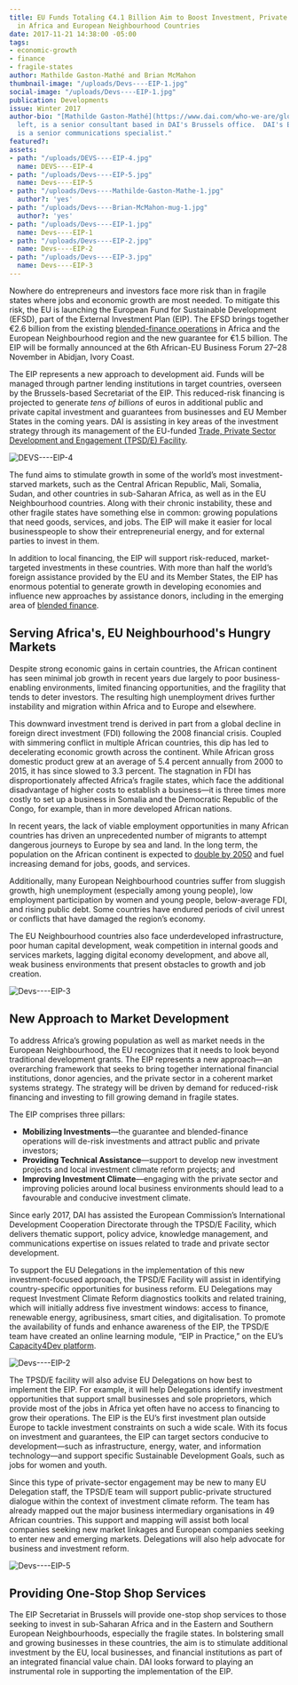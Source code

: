 ```yaml
---
title: EU Funds Totaling €4.1 Billion Aim to Boost Investment, Private Sector Engagement
  in Africa and European Neighbourhood Countries
date: 2017-11-21 14:38:00 -05:00
tags:
- economic-growth
- finance
- fragile-states
author: Mathilde Gaston-Mathé and Brian McMahon
thumbnail-image: "/uploads/Devs----EIP-1.jpg"
social-image: "/uploads/Devs----EIP-1.jpg"
publication: Developments
issue: Winter 2017
author-bio: "[Mathilde Gaston-Mathé](https://www.dai.com/who-we-are/global-reach/brussels/contacts/management),
  left, is a senior consultant based in DAI's Brussels office.  DAI's Brian McMahon
  is a senior communications specialist."
featured?: 
assets:
- path: "/uploads/DEVS----EIP-4.jpg"
  name: DEVS----EIP-4
- path: "/uploads/Devs----EIP-5.jpg"
  name: Devs----EIP-5
- path: "/uploads/Devs----Mathilde-Gaston-Mathe-1.jpg"
  author?: 'yes'
- path: "/uploads/Devs----Brian-McMahon-mug-1.jpg"
  author?: 'yes'
- path: "/uploads/Devs----EIP-1.jpg"
  name: Devs----EIP-1
- path: "/uploads/Devs----EIP-2.jpg"
  name: Devs----EIP-2
- path: "/uploads/Devs----EIP-3.jpg"
  name: Devs----EIP-3
---
```


Nowhere do entrepreneurs and investors face more risk than in fragile states where jobs and economic growth are most needed. To mitigate this risk, the EU is launching the European Fund for Sustainable Development (EFSD), part of the External Investment Plan (EIP). The EFSD brings together €2.6 billion from the existing [blended-finance operations](https://ec.europa.eu/europeaid/policies/innovative-financial-instruments-blending/blending-operations_en) in Africa and the European Neighbourhood region and the new guarantee for €1.5 billion. The EIP will be formally announced at the 6th African-EU Business Forum 27–28 November in Abidjan, Ivory Coast. 




The EIP represents a new approach to development aid. Funds will be managed through partner lending institutions in target countries, overseen by the Brussels-based Secretariat of the EIP. This reduced-risk financing is projected to generate *tens of billions* of euros in additional public and private capital investment and guarantees from businesses and EU Member States in the coming years. DAI is assisting in key areas of the investment strategy through its management of the EU-funded [Trade, Private Sector Development and Engagement (TPSD/E) Facility](https://www.dai.com/our-work/projects/worldwide-trade-private-sector-development-and-engagement-and-regional-integration-facility).

![DEVS----EIP-4](/uploads/DEVS----EIP-4.jpg "Port of Mombasa, Kenya.") 

The fund aims to stimulate growth in some of the world’s most investment-starved markets, such as the Central African Republic, Mali, Somalia, Sudan, and other countries in sub-Saharan Africa, as well as in the EU Neighbourhood countries. Along with their chronic instability, these and other fragile states have something else in common: growing populations that need goods, services, and jobs. The EIP will make it easier for local businesspeople to show their entrepreneurial energy, and for external parties to invest in them.

In addition to local financing, the EIP will support risk-reduced, market-targeted investments in these countries. With more than half the world’s foreign assistance provided by the EU and its Member States, the EIP has enormous potential to generate growth in developing economies and influence new approaches by assistance donors, including in the emerging area of [blended finance](http://dai-global-developments.com/articles/using-development-assistance-to-catalyze-sound-investments-in-emerging-and-developing-markets/).

<script id="infogram_0__/wT6B85nAU0m924g72Gmx" title="TSPD EIP Final" src="https://e.infogram.com/js/dist/embed.js?KmO" type="text/javascript"></script>


## Serving Africa's, EU Neighbourhood's Hungry Markets

Despite strong economic gains in certain countries, the African continent has seen minimal job growth in recent years due largely to poor business-enabling environments, limited financing opportunities, and the fragility that tends to deter investors. The resulting high unemployment drives further instability and migration within Africa and to Europe and elsewhere.

This downward investment trend is derived in part from a global decline in foreign direct investment (FDI) following the 2008 financial crisis. Coupled with simmering conflict in multiple African countries, this dip has led to decelerating economic growth across the continent. While African gross domestic product grew at an average of 5.4 percent annually from 2000 to 2015, it has since slowed to 3.3 percent. The stagnation in FDI has disproportionately affected Africa’s fragile states, which face the additional disadvantage of higher costs to establish a business—it is three times more costly to set up a business in Somalia and the Democratic Republic of the Congo, for example, than in more developed African nations.

In recent years, the lack of viable employment opportunities in many African countries has driven an unprecedented number of migrants to attempt dangerous journeys to Europe by sea and land. In the long term, the population on the African continent is expected to [double by 2050](https://www.un.org/development/desa/publications/world-population-prospects-the-2017-revision.html) and fuel increasing demand for jobs, goods, and services.

Additionally, many European Neighbourhood countries suffer from sluggish growth, high unemployment (especially among young people), low employment participation by women and young people, below-average FDI, and rising public debt. Some countries have endured periods of civil unrest or conflicts that have damaged the region’s economy.

The EU Neighbourhood countries also face underdeveloped infrastructure, poor human capital development, weak competition in internal goods and services markets, lagging digital economy development, and above all, weak business environments that present obstacles to growth and job creation.

![Devs----EIP-3](/uploads/Devs----EIP-3.jpg "Young men in Morocco awaiting a ride to their agricultural jobs.") 

## New Approach to Market Development

To address Africa’s growing population as well as market needs in the European Neighbourhood, the EU recognizes that it needs to look beyond traditional development grants. The EIP represents a new approach—an overarching framework that seeks to bring together international financial institutions, donor agencies, and the private sector in a coherent market systems strategy. The strategy will be driven by demand for reduced-risk financing and investing to fill growing demand in fragile states. 

The EIP comprises three pillars:

* **Mobilizing Investments**—the guarantee and blended-finance operations will de-risk investments and attract public and private investors;
* **Providing Technical Assistance**—support to develop new investment projects and local investment climate reform projects; and
* **Improving Investment Climate**—engaging with the private sector and improving policies around local business environments should lead to a favourable and conducive investment climate.

Since early 2017, DAI has assisted the European Commission’s International Development Cooperation Directorate through the TPSD/E Facility, which delivers thematic support, policy advice, knowledge management, and communications expertise on issues related to trade and private sector development.

To support the EU Delegations in the implementation of this new investment-focused approach, the TPSD/E Facility will assist in identifying country-specific opportunities for business reform. EU Delegations may request Investment Climate Reform diagnostics toolkits and related training, which will initially address five investment windows: access to finance, renewable energy, agribusiness, smart cities, and digitalisation. To promote the availability of funds and enhance awareness of the EIP, the TPSD/E team have created an online learning module, “EIP in Practice,” on the EU’s [Capacity4Dev platform](https://europa.eu/capacity4dev/).

![Devs----EIP-2](/uploads/Devs----EIP-2.jpg "mPesa branchless banking started in 2007 in Kenya and Tanzania and has expanded abroad.") 

The TPSD/E facility will also advise EU Delegations on how best to implement the EIP. For example, it will help Delegations identify investment opportunities that support small businesses and sole proprietors, which provide most of the jobs in Africa yet often have no access to financing to grow their operations. The EIP is the EU’s first investment plan outside Europe to tackle investment constraints on such a wide scale. With its focus on investment and guarantees, the EIP can target sectors conducive to development—such as infrastructure, energy, water, and information technology—and support specific Sustainable Development Goals, such as jobs for women and youth.

Since this type of private-sector engagement may be new to many EU Delegation staff, the TPSD/E team will support public-private structured dialogue within the context of investment climate reform. The team has already mapped out the major business intermediary organisations in 49 African countries. This support and mapping will assist both local companies seeking new market linkages and European companies seeking to enter new and emerging markets. Delegations will also help advocate for business and investment reform.

![Devs----EIP-5](/uploads/Devs----EIP-5.jpg "Sub-Saharan Africa is becoming a key sourcing destination for global apparel buyers. This includes Kenyan apparel producer UAL, which has received assistance from the USAID East Africa Trade and Investment Hub, implemented by DAI.") 

## Providing One-Stop Shop Services

The EIP Secretariat in Brussels will provide one-stop shop services to those seeking to invest in sub-Saharan Africa and in the Eastern and Southern European Neighbourhoods, especially the fragile states. In bolstering small and growing businesses in these countries, the aim is to stimulate additional investment by the EU, local businesses, and financial institutions as part of an integrated financial value chain. DAI looks forward to playing an instrumental role in supporting the implementation of the EIP.
